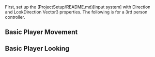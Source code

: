First, set up the (ProjectSetup/README.md)[input system] with Direction and LookDirection Vector3 properties. The following is for a 3rd person controller. 

## Basic Player Movement


## Basic Player Looking
